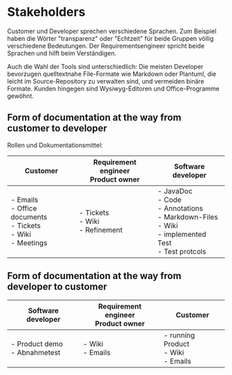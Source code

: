 # Stakeholders

Customer und Developer sprechen verschiedene Sprachen. Zum Beispiel haben die Wörter "transparenz" oder "Echtzeit" für beide Gruppen völlig verschiedene Bedeutungen. Der Requirementsengineer spricht beide Sprachen und hilft beim Verständigen.

Auch die Wahl der Tools sind unterschiedlich: Die meisten Developer bevorzugen quelltextnahe File-Formate wie Markdown oder Plantuml, die leicht im Source-Repository zu verwalten sind, und vermeiden binäre Formate. Kunden hingegen sind Wysiwyg-Editoren und Office-Programme gewöhnt.

## Form of documentation at the way from customer to developer

Rollen und Dokumentationsmittel:

| Customer | Requirement engineer <br> Product owner | Software developer |
|----------|-----------------------------------------|--------------------|
| - Emails <br>- Office documents <br>- Tickets <br>- Wiki <br>- Meetings |- Tickets <br>- Wiki  <br>- Refinement | - JavaDoc <br>- Code <br>- Annotations <br>- Markdown-Files <br>- Wiki <br>- implemented Test <br>- Test protcols | 

## Form of documentation at the way from developer to customer

| Software developer | Requirement engineer <br> Product owner | Customer |
|--------------------|-----------------------------------------|----------|
| - Product demo <br> - Abnahmetest | - Wiki <br> - Emails | - running Product <br> - Wiki <br> - Emails |

